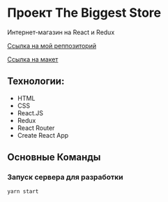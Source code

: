 # Проект The Biggest Store
Интернет-магазин на React и Redux

[Ссылка на мой реппозиторий](https://github.com/AskonaLi/the-biggest-store)

[Ссылка на макет](https://www.figma.com/design/rBKYkbdxaGSpySi9J4TMPX/Shop--Copy-?node-id=0-1&p=f&t=feySGBlzMxwhY7Ru-0)

## Технологии:
- HTML
- CSS
- React.JS
- Redux
- React Router
- Create React App

## Основные Команды

### Запуск сервера для разработки
```shell
yarn start
```